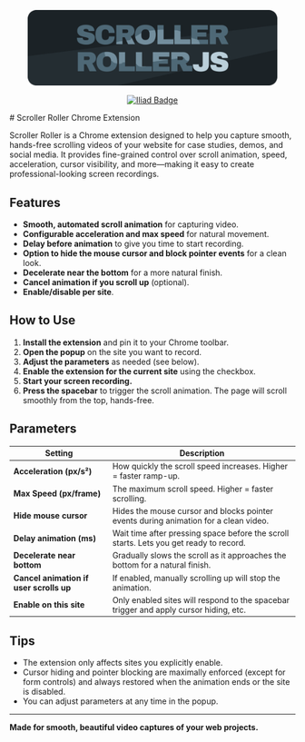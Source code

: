 <div align="center">

<a href="https://iliad.dev/?from=scroller-roller" target="_blank" title="Check out Iliad.dev"><img width="440" alt="scroller-roller" src="https://github.com/Smoke3785/scroller-roller-extension/blob/main/scroller_roller.png?raw=true"></a>

[![Iliad Badge][iliad-img]][iliad-url]

</div>
# Scroller Roller Chrome Extension

Scroller Roller is a Chrome extension designed to help you capture smooth, hands-free scrolling videos of your website for case studies, demos, and social media. It provides fine-grained control over scroll animation, speed, acceleration, cursor visibility, and more—making it easy to create professional-looking screen recordings.

## Features

- **Smooth, automated scroll animation** for capturing video.
- **Configurable acceleration and max speed** for natural movement.
- **Delay before animation** to give you time to start recording.
- **Option to hide the mouse cursor and block pointer events** for a clean look.
- **Decelerate near the bottom** for a more natural finish.
- **Cancel animation if you scroll up** (optional).
- **Enable/disable per site**.

## How to Use

1. **Install the extension** and pin it to your Chrome toolbar.
2. **Open the popup** on the site you want to record.
3. **Adjust the parameters** as needed (see below).
4. **Enable the extension for the current site** using the checkbox.
5. **Start your screen recording.**
6. **Press the spacebar** to trigger the scroll animation. The page will scroll smoothly from the top, hands-free.

## Parameters

| Setting                                 | Description                                                                            |
| --------------------------------------- | -------------------------------------------------------------------------------------- |
| **Acceleration (px/s²)**                | How quickly the scroll speed increases. Higher = faster ramp-up.                       |
| **Max Speed (px/frame)**                | The maximum scroll speed. Higher = faster scrolling.                                   |
| **Hide mouse cursor**                   | Hides the mouse cursor and blocks pointer events during animation for a clean video.   |
| **Delay animation (ms)**                | Wait time after pressing space before the scroll starts. Lets you get ready to record. |
| **Decelerate near bottom**              | Gradually slows the scroll as it approaches the bottom for a natural finish.           |
| **Cancel animation if user scrolls up** | If enabled, manually scrolling up will stop the animation.                             |
| **Enable on this site**                 | Only enabled sites will respond to the spacebar trigger and apply cursor hiding, etc.  |

## Tips

- The extension only affects sites you explicitly enable.
- Cursor hiding and pointer blocking are maximally enforced (except for form controls) and always restored when the animation ends or the site is disabled.
- You can adjust parameters at any time in the popup.

---

**Made for smooth, beautiful video captures of your web projects.**

<!-- Variables -->

[iliad-img]: https://img.shields.io/badge/%E2%97%AD%20%20-Iliad.dev-00ace0?labelColor=04151f&cacheSeconds=https%3A%2F%2Filiad.dev%2F%3Ffrom%3Dgithub-badge
[iliad-url]: https://iliad.dev/?from=console-mog
